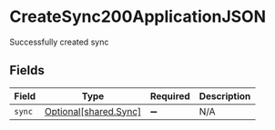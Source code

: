 # CreateSync200ApplicationJSON

Successfully created sync


## Fields

| Field                                                | Type                                                 | Required                                             | Description                                          |
| ---------------------------------------------------- | ---------------------------------------------------- | ---------------------------------------------------- | ---------------------------------------------------- |
| `sync`                                               | [Optional[shared.Sync]](../../models/shared/sync.md) | :heavy_minus_sign:                                   | N/A                                                  |